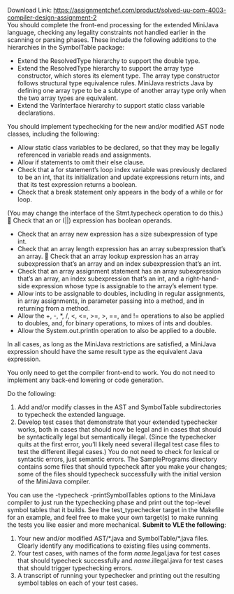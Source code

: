 Download Link: https://assignmentchef.com/product/solved-uu-com-4003-compiler-design-assignment-2
<br>
You should complete the front-end processing for the extended MiniJava language, checking any legality constraints not handled earlier in the scanning or parsing phases.  These include the following additions to the hierarchies in the SymbolTable package:

<ul>

 <li>Extend the ResolvedType hierarchy to support the double type.</li>

 <li>Extend the ResolvedType hierarchy to support the array type constructor, which stores its element type. The array type constructor follows structural type equivalence rules. MiniJava restricts Java by defining one array type to be a subtype of another array type only when the two array types are equivalent.</li>

 <li>Extend the VarInterface hierarchy to support static class variable declarations.</li>

</ul>

You should implement typechecking for the new and/or modified AST node classes, including the following:

<ul>

 <li>Allow static class variables to be declared, so that they may be legally referenced in variable reads and assignments.</li>

 <li>Allow if statements to omit their else clause.</li>

 <li>Check that a for statement’s loop index variable was previously declared to be an int, that its initialization and update expressions return ints, and that its test expression returns a boolean.</li>

 <li>Check that a break statement only appears in the body of a while or for loop.</li>

</ul>

(You may change the interface of the Stmt.typecheck operation to do this.)          Check that an or (||) expression has boolean operands.

<ul>

 <li>Check that an array new expression has a size subexpression of type int.</li>

 <li>Check that an array length expression has an array subexpression that’s an array.  Check that an array lookup expression has an array subexpression that’s an array and an index subexpression that’s an int.</li>

 <li>Check that an array assignment statement has an array subexpression that’s an array, an index subexpression that’s an int, and a right-hand-side expression whose type is assignable to the array’s element type.</li>

 <li>Allow ints to be assignable to doubles, including in regular assignments, in array assignments, in parameter passing into a method, and in returning from a method.</li>

 <li>Allow the +, -, *, /, &lt;, &lt;=, &gt;=, &gt;, ==, and != operations to also be applied to doubles, and, for binary operations, to mixes of ints and doubles.</li>

 <li>Allow the System.out.println operation to also be applied to a double.</li>

</ul>

In all cases, as long as the MiniJava restrictions are satisfied, a MiniJava expression should have the same result type as the equivalent Java expression.

You only need to get the compiler front-end to work. You do not need to implement any back-end lowering or code generation.

Do the following:

<ol>

 <li>Add and/or modify classes in the AST and SymbolTable subdirectories to typecheck the extended language.</li>

 <li>Develop test cases that demonstrate that your extended typechecker works, both in cases that should now be legal and in cases that should be syntactically legal but semantically illegal. (Since the typechecker quits at the first error, you’ll likely need several illegal test case files to test the different illegal cases.) You do not need to check for lexical or syntactic errors, just semantic errors. The SamplePrograms directory contains some files that should typecheck after you make your changes; some of the files should typecheck successfully with the initial version of the MiniJava compiler.</li>

</ol>

You can use the -typecheck -printSymbolTables options to the MiniJava compiler to just run the typechecking phase and print out the top-level symbol tables that it builds.  See the test_typechecker target in the Makefile for an example, and feel free to make your own target(s) to make running the tests you like easier and more mechanical. <strong>Submit to VLE the following</strong>:

<ol>

 <li>Your new and/or modified AST/*.java and SymbolTable/*.java files. Clearly identify any modifications to existing files using comments.</li>

 <li>Your test cases, with names of the form <em>name</em>.legal.java for test cases that should typecheck successfully and <em>name</em>.illegal.java for test cases that should trigger typechecking errors.</li>

 <li>A transcript of running your typechecker and printing out the resulting symbol tables on each of your test cases.</li>

</ol>



